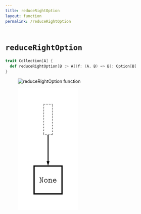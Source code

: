 ```yaml
---
title: reduceRightOption
layout: function
permalink: /reduceRightOption
---
```


# `reduceRightOption`

~~~ scala
trait Collection[A] {
  def reduceRightOption[B :> A](f: (A, B) => B): Option[B]
}
~~~

<figure class="diagram">
  <img src="images/reduceRightOption.1.svg" alt="reduceRightOption function">
  <!-- <figcaption class="diagram-desc"><code>reduceRightOption</code> uses <code>p</code> to classify elements into two groups</figcaption> -->
</figure>

<figure class="diagram">
  <img src="images/reduceRightOption.2.svg" alt="reduceRightOption function">
  <!-- <figcaption class="diagram-desc"><code>reduceRightOption</code> uses <code>p</code> to classify elements into two groups</figcaption> -->
</figure>

